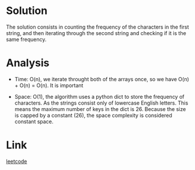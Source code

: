 # Solution
The solution consists in counting the frequency of the characters in the first string, and then iterating through the second string and checking if it is the same frequency.


# Analysis
* Time: O(n), we iterate throught both of the arrays once, so we have O(n) + O(n) = O(n). It is important 

* Space: O(1), the algorithm uses a python dict to store the frequency of characters. As the strings consist only of lowercase English letters. This means the maximum number of keys in the dict is 26. Because the size is capped by a constant (26), the space complexity is considered constant space.


# Link
[leetcode](https://leetcode.com/problems/unique-paths/description/)